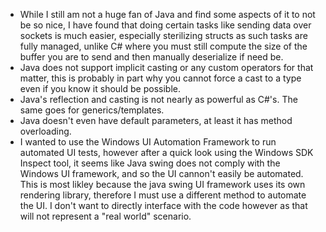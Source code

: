 - While I still am not a huge fan of Java and find some aspects of it to not be so nice, I have found that doing certain tasks like sending data over sockets is much easier, especially sterilizing structs as such tasks are fully managed, unlike C# where you must still compute the size of the buffer you are to send and then manually deserialize if need be.
- Java does not support implicit casting or any custom operators for that matter, this is probably in part why you cannot force a cast to a type even if you know it should be possible.
- Java's reflection and casting is not nearly as powerful as C#'s. The same goes for generics/templates.
- Java doesn't even have default parameters, at least it has method overloading.
- I wanted to use the Windows UI Automation Framework to run automated UI tests, however after a quick look using the Windows SDK Inspect tool, it seems like Java swing does not comply with the Windows UI framework, and so the UI cannon't easily be automated. This is most likley because the java swing UI framework uses its own rendering library, therefore I must use a different method to automate the UI. I don't want to directly interface with the code however as that will not represent a "real world" scenario.
